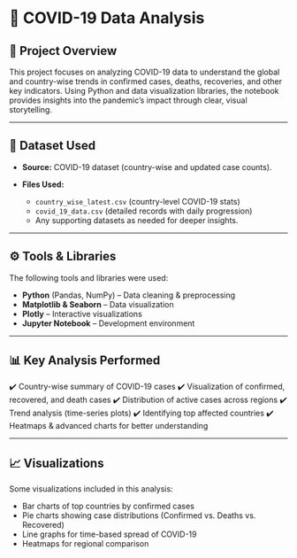 

# 🦠 COVID-19 Data Analysis

## 📌 Project Overview

This project focuses on analyzing COVID-19 data to understand the global and country-wise trends in confirmed cases, deaths, recoveries, and other key indicators. Using Python and data visualization libraries, the notebook provides insights into the pandemic’s impact through clear, visual storytelling.

---

## 📂 Dataset Used

* **Source:** COVID-19 dataset (country-wise and updated case counts).
* **Files Used:**

  * `country_wise_latest.csv` (country-level COVID-19 stats)
  * `covid_19_data.csv` (detailed records with daily progression)
  * Any supporting datasets as needed for deeper insights.

---

## ⚙️ Tools & Libraries

The following tools and libraries were used:

* **Python** (Pandas, NumPy) – Data cleaning & preprocessing
* **Matplotlib & Seaborn** – Data visualization
* **Plotly** – Interactive visualizations
* **Jupyter Notebook** – Development environment

---

## 📊 Key Analysis Performed

✔️ Country-wise summary of COVID-19 cases
✔️ Visualization of confirmed, recovered, and death cases
✔️ Distribution of active cases across regions
✔️ Trend analysis (time-series plots)
✔️ Identifying top affected countries
✔️ Heatmaps & advanced charts for better understanding

---

## 📈 Visualizations

Some visualizations included in this analysis:

* Bar charts of top countries by confirmed cases
* Pie charts showing case distributions (Confirmed vs. Deaths vs. Recovered)
* Line graphs for time-based spread of COVID-19
* Heatmaps for regional comparison

